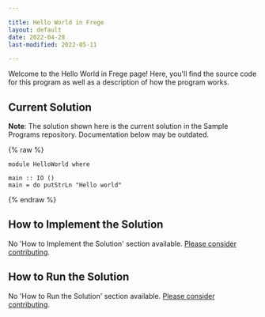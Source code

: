 ```yaml
---

title: Hello World in Frege
layout: default
date: 2022-04-28
last-modified: 2022-05-11

---
```


Welcome to the Hello World in Frege page! Here, you'll find the source code for this program as well as a description of how the program works.

## Current Solution

**Note**: The solution shown here is the current solution in the Sample Programs repository. Documentation below may be outdated.

{% raw %}

```frege
module HelloWorld where

main :: IO ()
main = do putStrLn "Hello world"
```

{% endraw %}

## How to Implement the Solution

No 'How to Implement the Solution' section available. [Please consider contributing](https://github.com/TheRenegadeCoder/sample-programs-website).

## How to Run the Solution

No 'How to Run the Solution' section available. [Please consider contributing](https://github.com/TheRenegadeCoder/sample-programs-website).